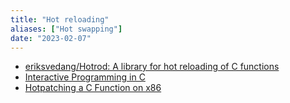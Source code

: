 ```yaml
---
title: "Hot reloading"
aliases: ["Hot swapping"]
date: "2023-02-07"
---
```


- [eriksvedang/Hotrod: A library for hot reloading of C functions](https://github.com/eriksvedang/Hotrod)
- [Interactive Programming in C](https://nullprogram.com/blog/2014/12/23/)
- [Hotpatching a C Function on x86](https://nullprogram.com/blog/2016/03/31/)